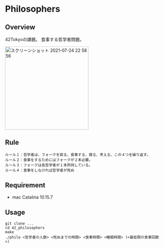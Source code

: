 # Philosophers

## Overview
42Tokyoの課題。
食事する哲学者問題。

<img width="272" alt="スクリーンショット 2021-07-24 22 58 56" src="https://user-images.githubusercontent.com/65395999/126870837-6aaaf24c-eedd-4d23-afa2-c1b0727138af.png">

## Rule
```
ルール１：哲学者は、フォークを取る、食事する、寝る、考える、この４つを繰り返す。
ルール２：食事をするためにはフォークが２本必要。
ルール３：フォークは各哲学者が１本所持している。
ルール４：食事をしなければ哲学者が死ぬ
```

## Requirement
- mac Catalina 10.15.7

## Usage
```
git clone ...
cd 42_philosophers
make
./philo <哲学者の人数> <死ぬまでの時間> <食事時間> <睡眠時間> (<最低限の食事回数>)
```

